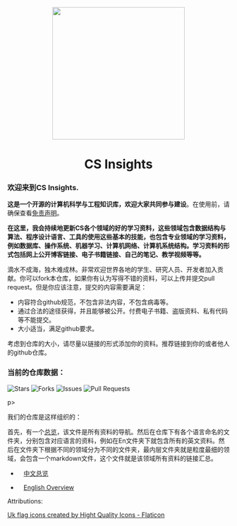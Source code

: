 <p align="center">
    <img src="https://cdn.pixabay.com/photo/2017/03/16/20/44/galaxy-2150186_1280.png" width="300px" align="center">
    <h1 align="center">
        CS Insights
	</h1>
</p>

### 欢迎来到CS Insights.

**这是一个开源的计算机科学与工程知识库，欢迎大家共同参与建设**。在使用前，请确保查看[免责声明](./docs/免责声明.md)。

**在这里，我会持续地更新CS各个领域的好的学习资料，这些领域包含数据结构与算法、程序设计语言、工具的使用这些基本的技能，也包含专业领域的学习资料，例如数据库、操作系统、机器学习、计算机网络、计算机系统结构。学习资料的形式包括网上公开博客链接、电子书籍链接、自己的笔记、教学视频等等。**

滴水不成海，独木难成林。非常欢迎世界各地的学生、研究人员、开发者加入贡献。你可以fork本仓库，如果你有认为写得不错的资料，可以上传并提交pull request。但是你应该注意，提交的内容需要满足：

- 内容符合github规范，不包含非法内容，不包含病毒等。
- 通过合法的途径获得，并且能够被公开。付费电子书籍、盗版资料、私有代码等不能提交。
- 大小适当，满足github要求。

考虑到仓库的大小，请尽量以链接的形式添加你的资料。推荐链接到你的或者他人的github仓库。
### 当前的仓库数据：

<p>
	<img alt="Stars" src="https://img.shields.io/github/stars/dingzr2001/CS_Insights?style=flat-square&labelColor=343b41"/>
	<img alt="Forks" src="https://img.shields.io/github/forks/dingzr2001/CS_Insights?style=flat-square&labelColor=343b41"/>
	<img alt="Issues" src="https://img.shields.io/github/issues/dingzr2001/CS_Insights?style=flat-square&labelColor=343b41"/>
	<img alt="Pull Requests" src="https://img.shields.io/github/issues-pr/dingzr2001/CS_Insights?style=flat-square&labelColor=343b41"/>
</p>p>

我们的仓库是这样组织的：

首先，有一个[总览](overview.md)，该文件是所有资料的导航。然后在仓库下有各个语言命名的文件夹，分别包含对应语言的资料，例如在En文件夹下就包含所有的英文资料。然后在文件夹下根据不同的领域分为不同的文件夹，最内层文件夹就是粒度最细的领域，会包含一个markdown文件，这个文件就是该领域所有资料的链接汇总。

- <a href="./Ch/overview-ch.md"><img src="https://cdn-icons-png.flaticon.com/128/197/197375.png" width="13"/>中文总览</a>

- <a href="./En/overview-en.md"><img src="https://cdn-icons-png.flaticon.com/128/9906/9906532.png" width="13"/>English Overview</a>

Attributions:

<a href="https://www.flaticon.com/free-icons/uk-flag" title="uk flag icons">Uk flag icons created by Hight Quality Icons - Flaticon</a>

